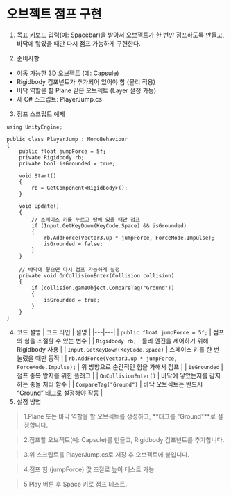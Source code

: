 # 오브젝트 점프 구현
1. 목표
키보드 입력(예: Spacebar)을 받아서 오브젝트가 한 번만 점프하도록 만들고, 바닥에 닿았을 때만 다시 점프 가능하게 구현한다.

2. 준비사항
+ 이동 가능한 3D 오브젝트 (예: Capsule)
+ Rigidbody 컴포넌트가 추가되어 있어야 함 (물리 적용)
+ 바닥 역할을 할 Plane 같은 오브젝트 (Layer 설정 가능)
+ 새 C# 스크립트: PlayerJump.cs

3. 점프 스크립트 예제
```
using UnityEngine;

public class PlayerJump : MonoBehaviour
{
    public float jumpForce = 5f;
    private Rigidbody rb;
    private bool isGrounded = true;

    void Start()
    {
        rb = GetComponent<Rigidbody>();
    }

    void Update()
    {
        // 스페이스 키를 누르고 땅에 있을 때만 점프
        if (Input.GetKeyDown(KeyCode.Space) && isGrounded)
        {
            rb.AddForce(Vector3.up * jumpForce, ForceMode.Impulse);
            isGrounded = false;
        }
    }

    // 바닥에 닿으면 다시 점프 가능하게 설정
    private void OnCollisionEnter(Collision collision)
    {
        if (collision.gameObject.CompareTag("Ground"))
        {
            isGrounded = true;
        }
    }
}
```
4. 코드 설명
| 코드 라인 | 설명 |
|---|---|
| `public float jumpForce = 5f;` | 점프의 힘을 조절할 수 있는 변수 |
| `Rigidbody rb;` | 물리 엔진을 제어하기 위해 Rigidbody 사용 |
| `Input.GetKeyDown(KeyCode.Space)` | 스페이스 키를 한 번 눌렀을 때만 동작 |
| `rb.AddForce(Vector3.up * jumpForce, ForceMode.Impulse);` | 위 방향으로 순간적인 힘을 가해서 점프 |
| `isGrounded` | 점프 중복 방지를 위한 플래그 |
| `OnCollisionEnter()` | 바닥에 닿았는지를 감지하는 충돌 처리 함수 |
| `CompareTag("Ground")` | 바닥 오브젝트는 반드시 “Ground” 태그로 설정해야 작동 |
5. 설정 방법
> 1.Plane 또는 바닥 역할을 할 오브젝트를 생성하고, **태그를 "Ground"**로 설정합니다.

> 2.점프할 오브젝트(예: Capsule)를 만들고, Rigidbody 컴포넌트를 추가합니다.

> 3.위 스크립트를 PlayerJump.cs로 저장 후 오브젝트에 붙입니다.

> 4.점프 힘 (jumpForce) 값 조절로 높이 테스트 가능.

> 5.Play 버튼 후 Space 키로 점프 테스트.
